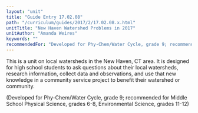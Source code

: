 ```yaml
---
layout: "unit"
title: "Guide Entry 17.02.08"
path: "/curriculum/guides/2017/2/17.02.08.x.html"
unitTitle: "New Haven Watershed Problems in 2017"
unitAuthor: "Amanda Weires"
keywords: ""
recommendedFor: "Developed for Phy-Chem/Water Cycle, grade 9; recommended for Middle School Physical Science, grades 6-8, Environmental Science, grades 11-12"
---
```

<main>
<p>
This is a unit on local watersheds in the New Haven, CT area. It is designed for high school students to ask questions about their local watersheds, research information, collect data and observations, and use that new knowledge in a community service project to benefit their watershed or community.
</p>
<p>
(Developed for Phy-Chem/Water Cycle, grade 9; recommended for Middle School Physical Science, grades 6-8, Environmental Science, grades 11-12)
</p>
</main>